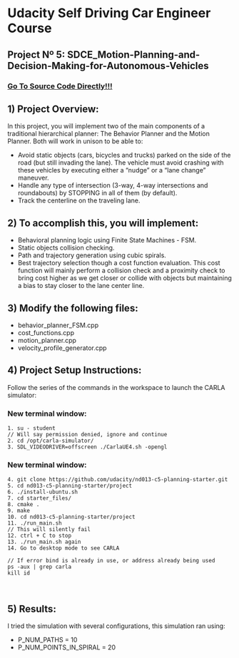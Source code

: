 # **Udacity Self Driving Car Engineer Course**

## **Project Nº 5: SDCE_Motion-Planning-and-Decision-Making-for-Autonomous-Vehicles**

### [Go To Source Code Directly!!!]()

## **1) Project Overview:** <br />

In this project, you will implement two of the main components of a traditional hierarchical planner: The Behavior Planner and the Motion Planner. Both will work in unison to be able to:<br />

- Avoid static objects (cars, bicycles and trucks) parked on the side of the road (but still invading the lane). The vehicle must avoid crashing with these vehicles by executing either a “nudge” or a “lane change” maneuver.<br />
- Handle any type of intersection (3-way, 4-way intersections and roundabouts) by STOPPING in all of them (by default).<br />
- Track the centerline on the traveling lane.<br />

## **2) To accomplish this, you will implement:** <br />

- Behavioral planning logic using Finite State Machines - FSM.<br />
- Static objects collision checking.<br />
- Path and trajectory generation using cubic spirals.<br />
- Best trajectory selection though a cost function evaluation. This cost function will mainly perform a collision check and a proximity check to bring cost higher as we get closer or collide with objects but maintaining a bias to stay closer to the lane center line.<br />

## **3) Modify the following files:** <br />
- behavior_planner_FSM.cpp<br />
- cost_functions.cpp<br />
- motion_planner.cpp<br />
- velocity_profile_generator.cpp<br />

## **4) Project Setup Instructions:** <br />

Follow the series of the commands in the workspace to launch the CARLA simulator:<br />

### **New terminal window:**<br />
```
1. su - student
// Will say permission denied, ignore and continue 
2. cd /opt/carla-simulator/
3. SDL_VIDEODRIVER=offscreen ./CarlaUE4.sh -opengl
```

### **New terminal window:** <br />
```
4. git clone https://github.com/udacity/nd013-c5-planning-starter.git
5. cd nd013-c5-planning-starter/project
6. ./install-ubuntu.sh
7. cd starter_files/
8. cmake .
9. make
10. cd nd013-c5-planning-starter/project
11. ./run_main.sh
// This will silently fail 
12. ctrl + C to stop 
13. ./run_main.sh again
14. Go to desktop mode to see CARLA

// If error bind is already in use, or address already being used
ps -aux | grep carla
kill id
```
<br />

## **5) Results:** <br />
I tried the simulation with several configurations, this simulation ran using: <br />
- P_NUM_PATHS = 10 <br />
- P_NUM_POINTS_IN_SPIRAL = 20 <br />

